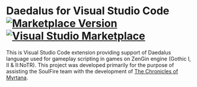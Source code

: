 # Daedalus for Visual Studio Code [![Marketplace Version](https://vsmarketplacebadge.apphb.com/version/szymonzak.daedalus.svg)](https://marketplace.visualstudio.com/items?itemName=szymonzak.daedalus) [![Visual Studio Marketplace](https://img.shields.io/vscode-marketplace/d/szymonzak.daedalus.svg)](https://marketplace.visualstudio.com/items?itemName=szymonzak.daedalus)

This is Visual Studio Code extension providing support of Daedalus language used for gameplay scripting in games on ZenGin engine (Gothic I, II & II:NoTR). 
This project was developed primarily for the purpose of assisting the SoulFire team with the development of [The Chronicles of Myrtana](https://kronikimyrtany.pl/en).
